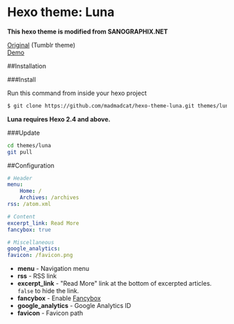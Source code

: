 Hexo theme: Luna
=================

**This hexo theme is modified from SANOGRAPHIX.NET**

[Original](https://github.com/sanographix/tumblr/tree/master/apollo) (Tumblr theme)  
[Demo](http://joyceim.github.io/hexo-theme-apollo)


##Installation

###Install

Run this command from inside your hexo project
``` bash
$ git clone https://github.com/madmadcat/hexo-theme-luna.git themes/luna
```

**Luna requires Hexo 2.4 and above.**

###Update

``` bash
cd themes/luna
git pull
```

##Configuration

``` yml
# Header
menu:
    Home: /
    Archives: /archives
rss: /atom.xml

# Content
excerpt_link: Read More
fancybox: true

# Miscellaneous
google_analytics:
favicon: /favicon.png
```

- **menu** - Navigation menu
- **rss** - RSS link
- **excerpt_link** - "Read More" link at the bottom of excerpted articles. `false` to hide the link.
- **fancybox** - Enable [Fancybox](http://fancyapps.com/fancybox/)
- **google_analytics** - Google Analytics ID
- **favicon** - Favicon path

